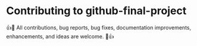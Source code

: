 # Contributing to github-final-project

:+1::tada: All contributions, bug reports, bug fixes, documentation improvements, enhancements, and ideas are welcome. :tada::+1:
